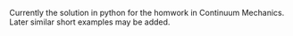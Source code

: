Currently the solution in python for the homwork in Continuum Mechanics.
Later similar short examples may be added.

